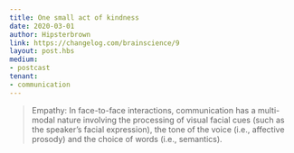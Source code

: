 ```yaml
---
title: One small act of kindness
date: 2020-03-01
author: Hipsterbrown
link: https://changelog.com/brainscience/9
layout: post.hbs
medium:
- postcast
tenant:
- communication
---
```


> Empathy: In face-to-face interactions, communication has a multi-modal nature involving the processing of visual facial cues (such as the speaker’s facial expression), the tone of the voice (i.e., affective prosody) and the choice of words (i.e., semantics).
